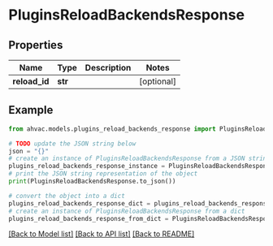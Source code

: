 # PluginsReloadBackendsResponse


## Properties

Name | Type | Description | Notes
------------ | ------------- | ------------- | -------------
**reload_id** | **str** |  | [optional] 

## Example

```python
from ahvac.models.plugins_reload_backends_response import PluginsReloadBackendsResponse

# TODO update the JSON string below
json = "{}"
# create an instance of PluginsReloadBackendsResponse from a JSON string
plugins_reload_backends_response_instance = PluginsReloadBackendsResponse.from_json(json)
# print the JSON string representation of the object
print(PluginsReloadBackendsResponse.to_json())

# convert the object into a dict
plugins_reload_backends_response_dict = plugins_reload_backends_response_instance.to_dict()
# create an instance of PluginsReloadBackendsResponse from a dict
plugins_reload_backends_response_from_dict = PluginsReloadBackendsResponse.from_dict(plugins_reload_backends_response_dict)
```
[[Back to Model list]](../README.md#documentation-for-models) [[Back to API list]](../README.md#documentation-for-api-endpoints) [[Back to README]](../README.md)


